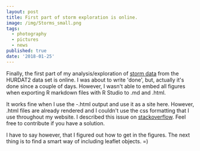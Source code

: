 ```yaml
---
layout: post
title: First part of storm exploration is online.
image: /img/Storms_small.png
tags:
  - photography
  - pictures
  - news
published: true
date: '2018-01-25'
---
```

Finally, the first part of my analysis/exploration of [storm data](Storms.md) from the HURDAT2 data set is online. I was about to write 'done', but, actually it's done since a couple of days. However, I wasn't able to embed all figures when exporting R markdown files with R Studio to .md and .html.

It works fine when I use the -.html output and use it as a site here. However, .html files are already rendered and I couldn't use the css formatting that I use throughout my website. I described this issue on [stackoverflow](https://stackoverflow.com/questions/48379530/no-figures-when-md-file-is-used-as-page-with-github-pages). Feel free to contribute if you have a solution.

I have to say however, that I figured out how to get in the figures. The next thing is to find a smart way of including leaflet objects. =)
